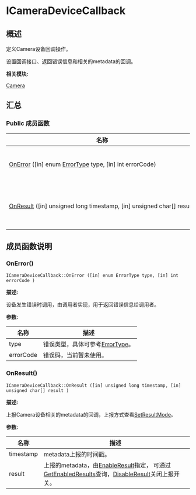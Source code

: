 # ICameraDeviceCallback


## 概述

定义Camera设备回调操作。

设置回调接口、返回错误信息和相关的metadata的回调。

**相关模块:**

[Camera](_camera.md)


## 汇总


### Public 成员函数

  | 名称 | 描述 | 
| -------- | -------- |
| [OnError](#onerror)&nbsp;([in]&nbsp;enum&nbsp;[ErrorType](_camera.md#errortype)&nbsp;type,&nbsp;[in]&nbsp;int&nbsp;errorCode) | 设备发生错误时调用，由调用者实现，用于返回错误信息给调用者。 | 
| [OnResult](#onresult)&nbsp;([in]&nbsp;unsigned&nbsp;long&nbsp;timestamp,&nbsp;[in]&nbsp;unsigned&nbsp;char[]&nbsp;result) | 上报Camera设备相关的metadata的回调，上报方式查看[SetResultMode](interface_i_camera_device.md#setresultmode)。 | 


## 成员函数说明


### OnError()

  
```
ICameraDeviceCallback::OnError ([in] enum ErrorType type, [in] int errorCode )
```

**描述:**

设备发生错误时调用，由调用者实现，用于返回错误信息给调用者。

**参数:**

  | 名称 | 描述 | 
| -------- | -------- |
| type | 错误类型，具体可参考[ErrorType](_camera.md#errortype)。 | 
| errorCode | 错误码，当前暂未使用。 | 


### OnResult()

  
```
ICameraDeviceCallback::OnResult ([in] unsigned long timestamp, [in] unsigned char[] result )
```

**描述:**

上报Camera设备相关的metadata的回调，上报方式查看[SetResultMode](interface_i_camera_device.md#setresultmode)。

**参数:**

  | 名称 | 描述 | 
| -------- | -------- |
| timestamp | metadata上报的时间戳。 | 
| result | 上报的metadata，由[EnableResult](interface_i_camera_device.md#enableresult)指定，&nbsp;可通过[GetEnabledResults](interface_i_camera_device.md#getenabledresults)查询，[DisableResult](interface_i_camera_device.md#disableresult)关闭上报开关。 | 
